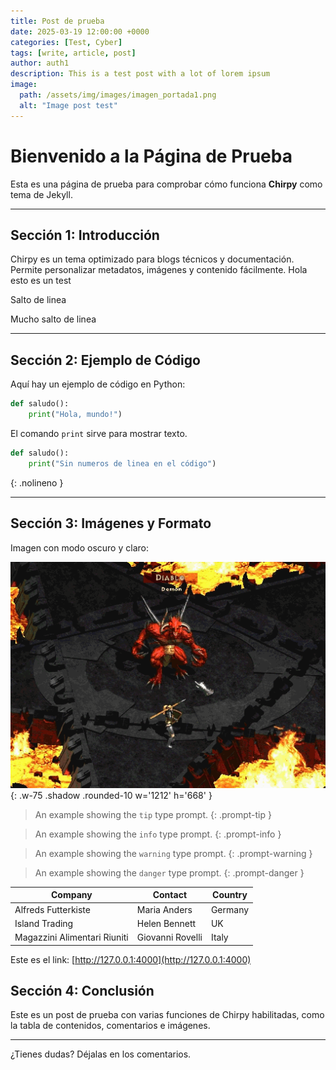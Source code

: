 ```yaml
---
title: Post de prueba
date: 2025-03-19 12:00:00 +0000
categories: [Test, Cyber]
tags: [write, article, post]
author: auth1
description: This is a test post with a lot of lorem ipsum
image:
  path: /assets/img/images/imagen_portada1.png
  alt: "Image post test" 
---
```


# Bienvenido a la Página de Prueba

Esta es una página de prueba para comprobar cómo funciona **Chirpy** como tema de Jekyll.

---

## Sección 1: Introducción

Chirpy es un tema optimizado para blogs técnicos y documentación. Permite personalizar metadatos, imágenes y contenido fácilmente.
Hola esto es un test

Salto de linea

Mucho salto de linea

---

## Sección 2: Ejemplo de Código

Aquí hay un ejemplo de código en Python:

```python
def saludo():
    print("Hola, mundo!")
```

El comando `print` sirve para mostrar texto.

```python
def saludo():
    print("Sin numeros de linea en el código")
```
{: .nolineno }

---

## Sección 3: Imágenes y Formato

Imagen con modo oscuro y claro:

![Desktop View](/assets/img/images/imagen_portada1.png){: .w-75 .shadow .rounded-10 w='1212' h='668' }

> An example showing the `tip` type prompt.
{: .prompt-tip }

> An example showing the `info` type prompt.
{: .prompt-info }

> An example showing the `warning` type prompt.
{: .prompt-warning }

> An example showing the `danger` type prompt.
{: .prompt-danger }

| Company                      | Contact             | Country  |
|------------------------------|---------------------|--------- |
| Alfreds Futterkiste          | Maria Anders       | Germany  |
| Island Trading               | Helen Bennett      | UK       |
| Magazzini Alimentari Riuniti | Giovanni Rovelli   | Italy    |

Este es el link: [http://127.0.0.1:4000](http://127.0.0.1:4000)

## Sección 4: Conclusión

Este es un post de prueba con varias funciones de Chirpy habilitadas, como la tabla de contenidos, comentarios e imágenes.

---

¿Tienes dudas? Déjalas en los comentarios.

